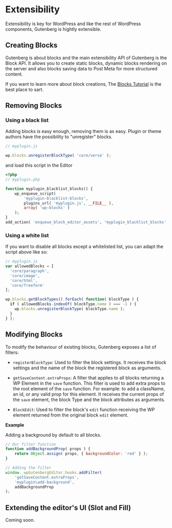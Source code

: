 # Extensibility

Extensibility is key for WordPress and like the rest of WordPress components, Gutenberg is hightly extensible.


## Creating Blocks

Gutenberg is about blocks and the main extensibility API of Gutenberg is the Block API. It allows you to create static blocks, dynamic blocks rendering on the server and also blocks saving data to Post Meta for more structured content.

If you want to learn more about block creations, The [Blocks Tutorial](./blocks) is the best place to sart.


## Removing Blocks

### Using a black list

Adding blocks is easy enough, removing them is as easy. Plugin or theme authors have the possibility to "unregister" blocks.

```js
// myplugin.js

wp.blocks.unregisterBlockType( 'core/verse' );
```

and load this script in the Editor

```php
<?php
// myplugin.php

function myplugin_blacklist_blocks() {
	wp_enqueue_script(
		'myplugin-blacklist-blocks',
		plugins_url( 'myplugin.js', __FILE__ ),
		array( 'wp-blocks' )
	);
}
add_action( 'enqueue_block_editor_assets', 'myplugin_blacklist_blocks' );
```


### Using a white list

If you want to disable all blocks except a whitelisted list, you can adapt the script above like so:

```js
// myplugin.js
var allowedBlocks = [
  'core/paragraph',
  'core/image',
  'core/html',
  'core/freeform'
];

wp.blocks.getBlockTypes().forEach( function( blockType ) {
  if ( allowedBlocks.indexOf( blockType.name ) === -1 ) {
    wp.blocks.unregisterBlockType( blockType.name );
  }
} );
```


## Modifying Blocks

To modify the behaviour of existing blocks, Gutenberg exposes a list of filters:

- `registerBlockType`: Used to filter the block settings. It receives the block settings and the name of the block the registered block as arguments.

- `getSaveContent.extraProps`: A filter that applies to all blocks returning a WP Element in the `save` function. This filter is used to add extra props to the root element of the `save` function. For example: to add a className, an id, or any valid prop for this element. It receives the current props of the `save` element, the block Type and the block attributes as arguments.

- `BlockEdit`: Used to filter the block's `edit` function receiving the WP element returned from the original block `edit` element.

**Example**

Adding a background by default to all blocks.

```js
// Our filter function
function addBackgroundProp( props ) {
	return Object.assign( props, { backgroundColor: 'red' } );
}

// Adding the filter
window._wpGutenbergEditor.hooks.addFilter(
	'getSaveContent.extraProps',
	'myplugin\add-background',
	addBackgroundProp
);
```


## Extending the editor's UI (Slot and Fill)

Coming soon.